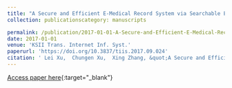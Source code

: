 ```yaml
---
title: "A Secure and Efficient E-Medical Record System via Searchable Encryption in Public Platform"
collection: publicationscategory: manuscripts

permalink: /publication/2017-01-01-A-Secure-and-Efficient-E-Medical-Record-System-via-Searchable-Encryption-in-Public-Platform
date: 2017-01-01
venue: 'KSII Trans. Internet Inf. Syst.'
paperurl: 'https://doi.org/10.3837/tiis.2017.09.024'
citation: ' Lei Xu,  Chungen Xu,  Xing Zhang, &quot;A Secure and Efficient E-Medical Record System via Searchable Encryption in Public Platform.&quot; KSII Trans. Internet Inf. Syst., 2017.'
---
```

[Access paper here](https://doi.org/10.3837/tiis.2017.09.024){:target="_blank"}
